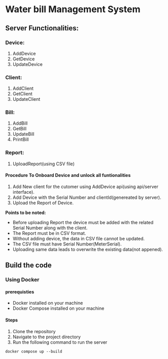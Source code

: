 # Water bill Management System

## Server Functionalities:
### Device:
1. AddDevice
2. GetDevice
3. UpdateDevice

### Client:
1. AddClient
2. GetClient
3. UpdateClient

### Bill:
1. AddBill
2. GetBill
3. UpdateBill
4. PrintBill

### Report:
1. UploadReport(using CSV file)

#### Procedure To Onboard Device and unlock all funtionalities
1. Add New client for the cutomer using AddDevice api(using api/server interface).
2. Add Device with the Serial Number and clientId(genereated by server).
3. Upload the Report of Device.

**Points to be noted:**
- Before uploading Report the device must be added with the related Serial Number along with the client.
- The Report must be in CSV format.
- Without adding device, the data in CSV file cannot be updated.
- The CSV file must have Serial Number(MeterSerial).
- Uploading same data leads to overwrite the existing data(not appened).

## Build the code

### Using Docker

#### prerequisties

* Docker installed on your machine
* Docker Compose installed on your machine

#### Steps

1. Clone the repository
2. Navigate to the project directory
3. Run the following command to run the server

```console
docker compose up --build
```
